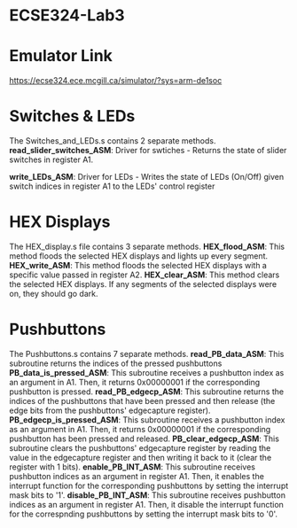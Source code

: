 # ECSE324-Lab3

# Emulator Link
https://ecse324.ece.mcgill.ca/simulator/?sys=arm-de1soc

# Switches & LEDs
The Switches_and_LEDs.s contains 2 separate methods.
**read_slider_switches_ASM**: Driver for swtiches - Returns the state of slider switches in register A1.

**write_LEDs_ASM**:  Driver for LEDs -  Writes the state of LEDs (On/Off) given switch indices in register A1 to the LEDs' control register

# HEX Displays
The HEX_display.s file contains 3 separate methods. 
**HEX_flood_ASM**: This method floods the selected HEX displays and lights up every segment.
**HEX_write_ASM**: This method floods the selected HEX displays with a specific value passed in register A2.
**HEX_clear_ASM**: This method clears the selected HEX displays. If any segments of the selected displays were on, they should go dark.

# Pushbuttons
The Pushbuttons.s contains 7 separate methods.
**read_PB_data_ASM**: This subroutine returns the indices of the pressed pushbuttons
**PB_data_is_pressed_ASM**: This subroutine receives a pushbutton index as an argument in A1. Then, it returns 0x00000001 if the corresponding pushbutton is pressed.
**read_PB_edgecp_ASM**: This subroutine returns the indices of the pushbuttons that have been pressed and then release (the edge bits from the pushbuttons' edgecapture register).
**PB_edgecp_is_pressed_ASM**: This subroutine receives a pushbutton index as an argument in A1. Then, it returns 0x00000001 if the corresponding pushbutton has been pressed and released.
**PB_clear_edgecp_ASM**: This subroutine clears the pushbuttons' edgecapture register by reading the value in the edgecapture register and then writing it back to it (clear the register with 1 bits).
**enable_PB_INT_ASM**: This subroutine receives pushbutton indices as an argument in register A1. Then, it enables the interrupt function for the corresponding pushbuttons by setting the interrupt mask bits to '1'.
**disable_PB_INT_ASM**: This subroutine receives pushbutton indices as an argument in register A1. Then, it disable the interrupt function for the correspnding pushbuttons by setting the interrupt mask bits to '0'.
